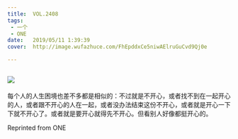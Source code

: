 ```yaml
---
title:	VOL.2408
tags:
 - 一个
 - ONE
date:	2019/05/11 1:39:39
cover:	http://image.wufazhuce.com/FhEpddxCe5niwAElruGuCvd9Qj0e

---
```

![](http://image.wufazhuce.com/FhEpddxCe5niwAElruGuCvd9Qj0e)
---

每个人的人生困境也差不多都是相似的：不过就是不开心，或者找不到在一起开心的人，或者跟不开心的人在一起，或者没办法结束这份不开心，或者就是开心一下下就不开心了。或者就是要开心就得先不开心。但看别人好像都挺开心的。 ​
 
Reprinted from ONE
